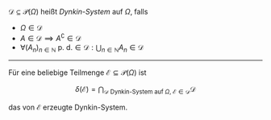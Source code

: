 $\mathcal{D} \subseteq \mathcal{P}(\Omega)$ heißt *Dynkin-System* auf $\Omega$, falls
- $\Omega \in \mathcal{D}$
- $A \in \mathcal{D} \implies A^\complement \in \mathcal{D}$
- $\forall (A_n)_{n \in \mathbb{N}} \text{ p. d.} \in \mathcal{D} : \bigcup_{n \in \mathbb{N}} A_n \in \mathcal{D}$

---

Für eine beliebige Teilmenge $\mathcal{E} \subseteq \mathcal{P}(\Omega)$ ist

$$
	\delta(\mathcal{E}) = \bigcap_{\mathcal{D} \text{ Dynkin-System auf } \Omega, \ \mathcal{E} \in \mathcal{D}} \mathcal{D}
$$

das von $\mathcal{E}$ erzeugte Dynkin-System.